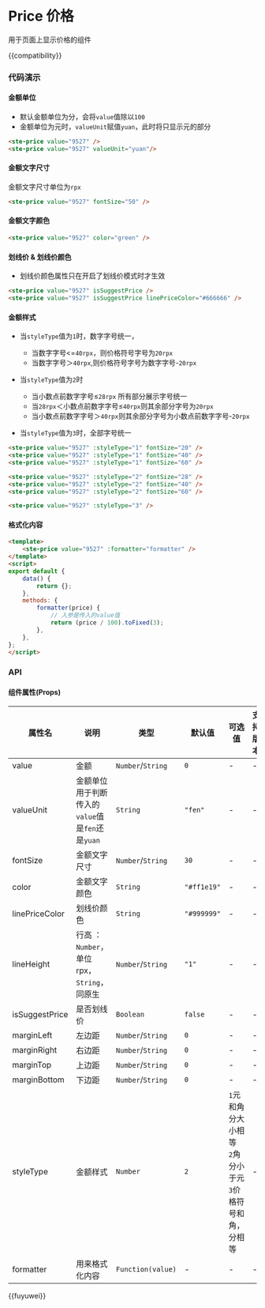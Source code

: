 # Price 价格

用于页面上显示价格的组件

{{compatibility}}

### 代码演示
#### 金额单位
- 默认金额单位为分，会将`value`值除以`100`
- 金额单位为元时，`valueUnit`赋值`yuan`，此时将只显示元的部分
```html
<ste-price value="9527" />
<ste-price value="9527" valueUnit="yuan"/>
```

#### 金额文字尺寸
金额文字尺寸单位为`rpx`
```html
<ste-price value="9527" fontSize="50" />
```

#### 金额文字颜色
```html
<ste-price value="9527" color="green" />
```

#### 划线价 & 划线价颜色
- 划线价颜色属性只在开启了划线价模式时才生效
```html
<ste-price value="9527" isSuggestPrice />
<ste-price value="9527" isSuggestPrice linePriceColor="#666666" />
```

#### 金额样式
- 当`styleType`值为`1`时，数字字号统一，
	- 当数字字号<=`40rpx`，则价格符号字号为`20rpx`
	- 当数字字号＞`40rpx`,则价格符号字号为数字字号-`20rpx`

- 当`styleType`值为`2`时
	- 当小数点前数字字号≤`28rpx` 所有部分展示字号统一
	- 当`28rpx`＜小数点前数字字号≤`40rpx`则其余部分字号为`20rpx`
	- 当小数点前数字字号＞`40rpx`则其余部分字号为小数点前数字字号-`20rpx`
- 当`styleType`值为`3`时，全部字号统一


```html
<ste-price value="9527" :styleType="1" fontSize="20" />
<ste-price value="9527" :styleType="1" fontSize="40" />
<ste-price value="9527" :styleType="1" fontSize="60" />

<ste-price value="9527" :styleType="2" fontSize="28" />
<ste-price value="9527" :styleType="2" fontSize="40" />
<ste-price value="9527" :styleType="2" fontSize="60" />

<ste-price value="9527" :styleType="3" />
```

#### 格式化内容
```html
<template>
	<ste-price value="9527" :formatter="formatter" />
</template>
<script>
export default {
	data() {
		return {};
	},
	methods: {
		formatter(price) {
			// 入参是传入的value值
			return (price / 100).toFixed(3);
		},
	},
};
</script>
```

### API
#### 组件属性(Props)

| 属性名				| 说明																						| 类型								| 默认值				| 可选值																												| 支持版本	|
| ---						| ---																						| ---								| ---					| ---																													| ---			|
| value					| 金额																						| `Number`/`String`	| `0`					| -																														| -				|
| valueUnit			| 金额单位 用于判断传入的`value`值是`fen`还是`yuan`	| `String`					| `"fen"`			| -																														| -				|
| fontSize			| 金额文字尺寸																		| `Number`/`String`	| `30`				| -																														| -				|
| color					| 金额文字颜色																		| `String`					| `"#ff1e19"`	| -																														| -				|
| linePriceColor| 划线价颜色																			| `String`					| `"#999999"`	| -																														| -				|
| lineHeight		| 行高	：`Number`，单位rpx，`String`，同原生				| `Number`/`String`	| `"1"`				| -																														| -				|
| isSuggestPrice| 是否划线价																			| `Boolean`					| `false`			| -																														| -				|
| marginLeft		| 左边距																					| `Number`/`String`	| `0`					| -																														| -				|
| marginRight		| 右边距																					| `Number`/`String`	| `0`					| -																														| -				|
| marginTop			| 上边距																					| `Number`/`String`	| `0`					| -																														| -				|
| marginBottom	| 下边距																					| `Number`/`String`	| `0`					| -																														| -				|
| styleType			| 金额样式																				| `Number`					| `2`					| `1`元和角分大小相等<br/>`2`角分小于元<br/>`3`价格符号和角，分相等	| -				|
| formatter			| 用来格式化内容																	| `Function(value)`	| -						| -																														| -				|

{{fuyuwei}}